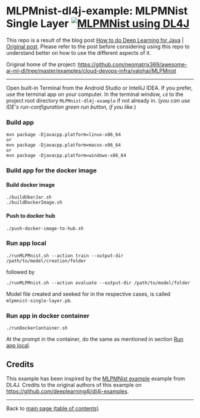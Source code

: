 # MLPMnist-dl4j-example: MLPMNist Single Layer [![MLPMNist using DL4J](https://img.shields.io/docker/pulls/neomatrix369/dl4j-mnist-single-layer.svg)](https://hub.docker.com/r/neomatrix369/dl4j-mnist-single-layer)

This repo is a result of the blog post [How to do Deep Learning for Java](https://medium.com/@neomatrix369/how-to-do-deep-learning-for-java-on-the-valohai-platform-eec8ba9f71d8) | [Original post](https://blog.valohai.com/how-to-do-deep-learning-for-java-on-the-valohai-platform). Please refer to the post before considering using this repo to understand better on how to use the different aspects of it.

Original home of the project: https://github.com/neomatrix369/awesome-ai-ml-dl/tree/master/examples/cloud-devops-infra/valohai/MLPMnist

---

Open built-in Terminal from the Android Studio or IntelliJ IDEA. 
If you prefer, use the terminal app on your computer.
In the terminal window, `cd` to the project root directory `MLPMnist-dl4j-example` if not already in.
(_you can use IDE's run-configuration green run button, if you like._)

### Build app

```
mvn package -Djavacpp.platform=linux-x86_64
or
mvn package -Djavacpp.platform=macos-x86_64
or
mvn package -Djavacpp.platform=windows-x86_64
```

### Build app for the docker image


#### Build docker image

```
./buildUberJar.sh
./buildDockerImage.sh
```

#### Push to docker hub

```
./push-docker-image-to-hub.sh
```

### Run app local

```
./runMLPMnist.sh --action train --output-dir /path/to/model/creation/folder
```

followed by

```
./runMLPMnist.sh --action evaluate --output-dir /path/to/model/folder
```

Model file created and seeked for in the respective cases, is called `mlpmnist-single-layer.pb`.

### Run app in docker container

```
./runDockerContainer.sh
```

At the prompt in the container, do the same as mentioned in section [Run app local](#run-app-local).

## Credits

This example has been inspired by the [MLPMNist example](https://github.com/deeplearning4j/dl4j-examples/tree/master/dl4j-examples/src/main/java/org/deeplearning4j/examples/feedforward/mnist) example from DL4J. Credits to the original authors of this example on https://github.com/deeplearning4j/dl4j-examples.

---

Back to [main page (table of contents)](https://github.com/neomatrix369/awesome-ai-ml-dl#awesome-ai-ml-dl-)